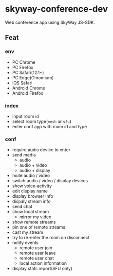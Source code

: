 # skyway-conference-dev

Web conference app using SkyWay JS-SDK.

## Feat

### env

- PC Chrome
- PC Firefox
- PC Safari(12.1~)
- PC Edge(Chromium)
- iOS Safari
- Android Chrome
- Android Firefox

### index

- input room id
- select room type(`mesh` or `sfu`)
- enter conf app with room id and type

### conf

- require audio device to enter
- send media
  - audio
  - audio + video
  - audio + display
- mute audio / video
- switch audio / video / display devices
- show voice-activity
- edit display name
- display browser info
- dispaly stream info
- send chat
- show local stream
  - mirror my video
- show remote streams
- pin one of remote streams
- cast my stream
- try to re-enter the room on disconnect
- notify events
  - remote user join
  - remote user leave
  - remote user chat
  - local action information
- display stats report(SFU only)

